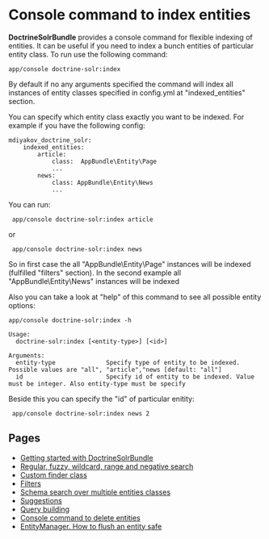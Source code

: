 # Console command to index entities

**DoctrineSolrBundle** provides a console command for flexible indexing of entities. It can be useful if you need to index a bunch entities of particular entity class.
To run use the following command:
```
app/console doctrine-solr:index
```

By default if no any arguments specified the command will index all instances of entity classes specified in config.yml at "indexed_entities" section.

You can specify which entity class exactly you want to be indexed. For example if you have the following config:
```
mdiyakov_doctrine_solr:
    indexed_entities:
        article:
            class:  AppBundle\Entity\Page
            ...
        news:
            class: AppBundle\Entity\News
            ...
```
You can run:
```
 app/console doctrine-solr:index article
```
or
```
 app/console doctrine-solr:index news
```
So in first case the all "AppBundle\Entity\Page" instances will be indexed (fulfilled "filters" section). In the second example all "AppBundle\Entity\News" instances will be indexed

Also you can take a look at  "help" of this command to see all possible entity options:
```
app/console doctrine-solr:index -h

Usage:
  doctrine-solr:index [<entity-type>] [<id>]

Arguments:
  entity-type              Specify type of entity to be indexed. Possible values are "all", "article","news [default: "all"]
  id                       Specify id of entity to be indexed. Value must be integer. Also entity-type must be specify
```

Beside this you can specify the "id" of particular enitity:
```
 app/console doctrine-solr:index news 2
```


## Pages
* [Getting started with DoctrineSolrBundle](getting_started.md)
* [ Regular, fuzzy, wildcard, range and negative search](fuzzy_wildcard_range_negative_search.md) 
* [ Custom finder class ](custom_finder_class.md)
* [ Filters ](filters.md)
* [Schema search over multiple entities classes](schema_search.md)
* [Suggestions](suggestions.md)
* [Query building](query_building.md)
* [Console command to delete entities ](console_delete.md)
* [EntityManager. How to flush an entity safe ](entity_manager.md)